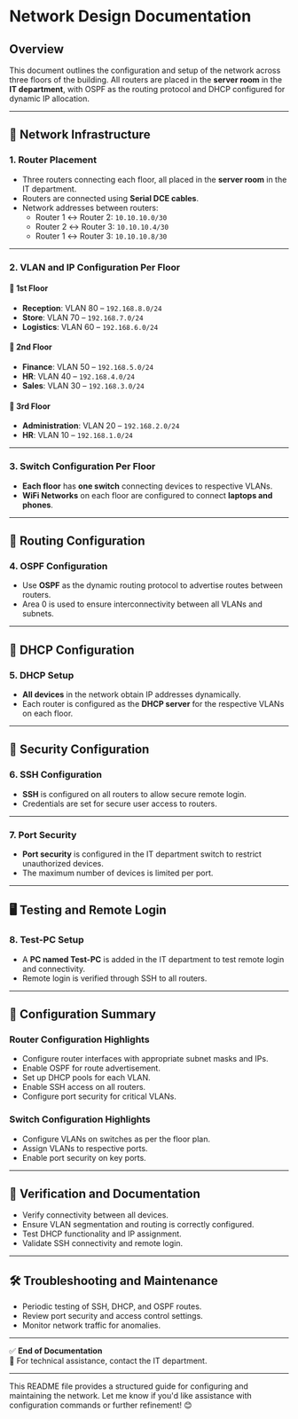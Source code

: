 
# Network Design Documentation

## Overview
This document outlines the configuration and setup of the network across three floors of the building. All routers are placed in the **server room** in the **IT department**, with OSPF as the routing protocol and DHCP configured for dynamic IP allocation.

---

## 📡 **Network Infrastructure**

### 1. Router Placement
- Three routers connecting each floor, all placed in the **server room** in the IT department.
- Routers are connected using **Serial DCE cables**.
- Network addresses between routers:
  - Router 1 ↔ Router 2: `10.10.10.0/30`
  - Router 2 ↔ Router 3: `10.10.10.4/30`
  - Router 1 ↔ Router 3: `10.10.10.8/30`

---

### 2. VLAN and IP Configuration Per Floor

#### 🏢 **1st Floor**
- **Reception**: VLAN 80 – `192.168.8.0/24`
- **Store**: VLAN 70 – `192.168.7.0/24`
- **Logistics**: VLAN 60 – `192.168.6.0/24`

#### 🏢 **2nd Floor**
- **Finance**: VLAN 50 – `192.168.5.0/24`
- **HR**: VLAN 40 – `192.168.4.0/24`
- **Sales**: VLAN 30 – `192.168.3.0/24`

#### 🏢 **3rd Floor**
- **Administration**: VLAN 20 – `192.168.2.0/24`
- **HR**: VLAN 10 – `192.168.1.0/24`

---

### 3. Switch Configuration Per Floor
- **Each floor** has **one switch** connecting devices to respective VLANs.
- **WiFi Networks** on each floor are configured to connect **laptops and phones**.

---

## 🔄 **Routing Configuration**

### 4. OSPF Configuration
- Use **OSPF** as the dynamic routing protocol to advertise routes between routers.
- Area 0 is used to ensure interconnectivity between all VLANs and subnets.

---

## 📡 **DHCP Configuration**

### 5. DHCP Setup
- **All devices** in the network obtain IP addresses dynamically.
- Each router is configured as the **DHCP server** for the respective VLANs on each floor.

---

## 🔐 **Security Configuration**

### 6. SSH Configuration
- **SSH** is configured on all routers to allow secure remote login.
- Credentials are set for secure user access to routers.

---

### 7. Port Security
- **Port security** is configured in the IT department switch to restrict unauthorized devices.
- The maximum number of devices is limited per port.

---

## 🖥️ **Testing and Remote Login**

### 8. Test-PC Setup
- A **PC named Test-PC** is added in the IT department to test remote login and connectivity.
- Remote login is verified through SSH to all routers.

---

## 📄 **Configuration Summary**

### Router Configuration Highlights
- Configure router interfaces with appropriate subnet masks and IPs.
- Enable OSPF for route advertisement.
- Set up DHCP pools for each VLAN.
- Enable SSH access on all routers.
- Configure port security for critical VLANs.

### Switch Configuration Highlights
- Configure VLANs on switches as per the floor plan.
- Assign VLANs to respective ports.
- Enable port security on key ports.

---

## 📝 **Verification and Documentation**
- Verify connectivity between all devices.
- Ensure VLAN segmentation and routing is correctly configured.
- Test DHCP functionality and IP assignment.
- Validate SSH connectivity and remote login.

---

## 🛠️ **Troubleshooting and Maintenance**
- Periodic testing of SSH, DHCP, and OSPF routes.
- Review port security and access control settings.
- Monitor network traffic for anomalies.

---

✅ **End of Documentation**  
📧 For technical assistance, contact the IT department.

---

This README file provides a structured guide for configuring and maintaining the network. Let me know if you'd like assistance with configuration commands or further refinement! 😊
